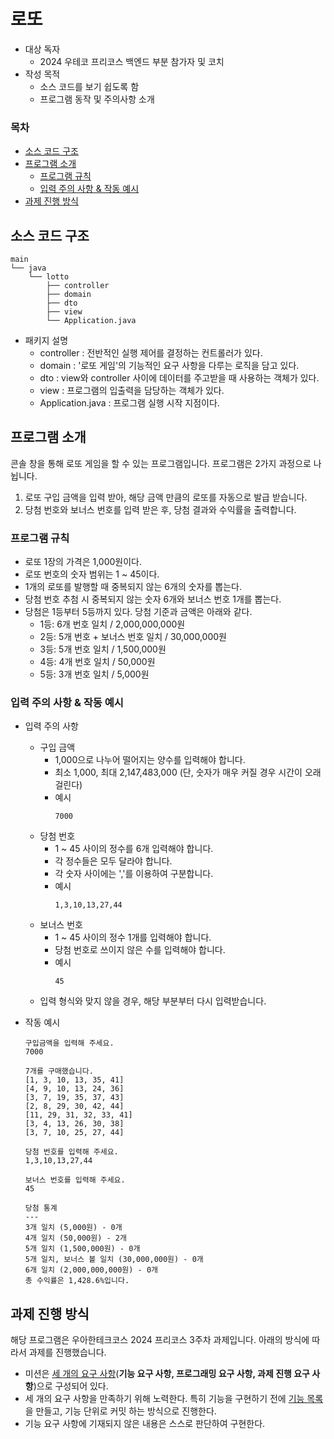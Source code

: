 # 로또

- 대상 독자
    - 2024 우테코 프리코스 백엔드 부분 참가자 및 코치
- 작성 목적
    - 소스 코드를 보기 쉽도록 함
    - 프로그램 동작 및 주의사항 소개

### 목차

- [소스 코드 구조](#소스-코드-구조)
- [프로그램 소개](#프로그램-소개)
    - [프로그램 규칙](#프로그램-규칙)
    - [입력 주의 사항 & 작동 예시](#입력-주의-사항--작동-예시)
- [과제 진행 방식](#과제-진행-방식)

## 소스 코드 구조

```text
main
└── java
    └── lotto
        ├── controller
        ├── domain
        ├── dto
        ├── view
        └── Application.java
```

- 패키지 설명
    - controller : 전반적인 실행 제어를 결정하는 컨트롤러가 있다.
    - domain : '로또 게임'의 기능적인 요구 사항을 다루는 로직을 담고 있다.
    - dto : view와 controller 사이에 데이터를 주고받을 때 사용하는 객체가 있다.
    - view : 프로그램의 입출력을 담당하는 객체가 있다.
    - Application.java : 프로그램 실행 시작 지점이다.

## 프로그램 소개

콘솔 창을 통해 로또 게임을 할 수 있는 프로그램입니다. 프로그램은 2가지 과정으로 나뉩니다.

1. 로또 구입 금액을 입력 받아, 해당 금액 만큼의 로또를 자동으로 발급 받습니다.
2. 당첨 번호와 보너스 번호를 입력 받은 후, 당첨 결과와 수익률을 출력합니다.

### 프로그램 규칙

- 로또 1장의 가격은 1,000원이다.
- 로또 번호의 숫자 범위는 1 ~ 45이다.
- 1개의 로또를 발행할 때 중복되지 않는 6개의 숫자를 뽑는다.
- 당첨 번호 추첨 시 중복되지 않는 숫자 6개와 보너스 번호 1개를 뽑는다.
- 당첨은 1등부터 5등까지 있다. 당첨 기준과 금액은 아래와 같다.
    - 1등: 6개 번호 일치 / 2,000,000,000원
    - 2등: 5개 번호 + 보너스 번호 일치 / 30,000,000원
    - 3등: 5개 번호 일치 / 1,500,000원
    - 4등: 4개 번호 일치 / 50,000원
    - 5등: 3개 번호 일치 / 5,000원

### 입력 주의 사항 & 작동 예시

- 입력 주의 사항
    - 구입 금액
        - 1,000으로 나누어 떨어지는 양수를 입력해야 합니다.
        - 최소 1,000, 최대 2,147,483,000 (단, 숫자가 매우 커질 경우 시간이 오래 걸린다)
        - 예시
          ```text
          7000
          ```
    - 당첨 번호
        - 1 ~ 45 사이의 정수를 6개 입력해야 합니다.
        - 각 정수들은 모두 달라야 합니다.
        - 각 숫자 사이에는 ','를 이용하여 구분합니다.
        - 예시
          ```text
          1,3,10,13,27,44
          ```
    - 보너스 번호
        - 1 ~ 45 사이의 정수 1개를 입력해야 합니다.
        - 당첨 번호로 쓰이지 않은 수를 입력해야 합니다.
        - 예시
          ```text
          45
          ```
    - 입력 형식와 맞지 않을 경우, 해당 부분부터 다시 입력받습니다.

- 작동 예시
  ```text
  구입금액을 입력해 주세요.
  7000
  
  7개를 구매했습니다.
  [1, 3, 10, 13, 35, 41]
  [4, 9, 10, 13, 24, 36]
  [3, 7, 19, 35, 37, 43]
  [2, 8, 29, 30, 42, 44]
  [11, 29, 31, 32, 33, 41]
  [3, 4, 13, 26, 30, 38]
  [3, 7, 10, 25, 27, 44]
  
  당첨 번호를 입력해 주세요.
  1,3,10,13,27,44
  
  보너스 번호를 입력해 주세요.
  45
  
  당첨 통계
  ---
  3개 일치 (5,000원) - 0개
  4개 일치 (50,000원) - 2개
  5개 일치 (1,500,000원) - 0개
  5개 일치, 보너스 볼 일치 (30,000,000원) - 0개
  6개 일치 (2,000,000,000원) - 0개
  총 수익률은 1,428.6%입니다.
  ```

## 과제 진행 방식

해당 프로그램은 우아한테크코스 2024 프리코스 3주차 과제입니다. 아래의 방식에 따라서 과제를 진행했습니다.

- 미션은 [세 개의 요구 사항](./docs/REQUIREMENTS.md)(**기능 요구 사항, 프로그래밍 요구 사항, 과제 진행 요구 사항**)으로 구성되어 있다.
- 세 개의 요구 사항을 만족하기 위해 노력한다. 특히 기능을 구현하기 전에 [기능 목록](./docs/README.md)을 만들고, 기능 단위로 커밋 하는 방식으로 진행한다.
- 기능 요구 사항에 기재되지 않은 내용은 스스로 판단하여 구현한다.
